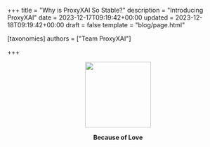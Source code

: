 +++
title = "Why is ProxyXAI So Stable?"
description = "Introducing ProxyXAI"
date = 2023-12-17T09:19:42+00:00
updated = 2023-12-18T09:19:42+00:00
draft = false
template = "blog/page.html"

[taxonomies]
authors = ["Team ProxyXAI"]

+++

<center>
<img width="150" src="/images/logo.png"/>

**Because of Love**
</center>
